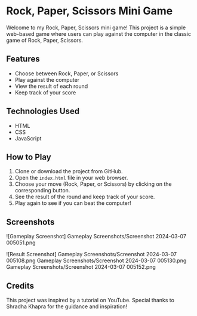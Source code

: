 # Rock, Paper, Scissors Mini Game

Welcome to my Rock, Paper, Scissors mini game! This project is a simple web-based game where users can play against the computer in the classic game of Rock, Paper, Scissors.

## Features

- Choose between Rock, Paper, or Scissors
- Play against the computer
- View the result of each round
- Keep track of your score

## Technologies Used

- HTML
- CSS
- JavaScript

## How to Play

1. Clone or download the project from GitHub.
2. Open the `index.html` file in your web browser.
3. Choose your move (Rock, Paper, or Scissors) by clicking on the corresponding button.
4. See the result of the round and keep track of your score.
5. Play again to see if you can beat the computer!

## Screenshots

![Gameplay Screenshot]
Gameplay Screenshots/Screenshot 2024-03-07 005051.png

![Result Screenshot]
Gameplay Screenshots/Screenshot 2024-03-07 005108.png
Gameplay Screenshots/Screenshot 2024-03-07 005130.png
Gameplay Screenshots/Screenshot 2024-03-07 005152.png


## Credits

This project was inspired by a tutorial on YouTube. Special thanks to Shradha Khapra for the guidance and inspiration!
